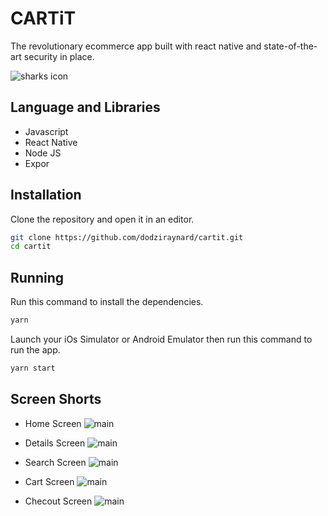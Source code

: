 # CARTiT

The revolutionary ecommerce app built with react native and state-of-the-art security in place.

![sharks icon](screenshots/icon.jpg)

## Language and Libraries

- Javascript
- React Native
- Node JS
- Expor

## Installation

Clone the repository and open it in an editor.

```bash
git clone https://github.com/dodziraynard/cartit.git
cd cartit
```

## Running

Run this command to install the dependencies.

```bash
yarn
```

Launch your iOs Simulator or Android Emulator then run this command to run the app.

```bash
yarn start
```

## Screen Shorts

- Home Screen
  ![main](screenshots/1-home.png)

- Details Screen
  ![main](screenshots/2-details.png)

- Search Screen
  ![main](screenshots/5-search.png)

- Cart Screen
  ![main](screenshots/6-cart.png)

- Checout Screen
  ![main](screenshots/7-checkout.png)
